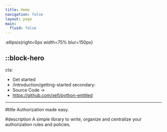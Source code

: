 ```yaml
---
title: Home
navigation: false
layout: page
main:
  fluid: false
---
```


:ellipsis{right=0px width=75% blur=150px}

::block-hero
---
cta:
  - Get started
  - /introduction/getting-started
secondary:
  - Source Code →
  - https://github.com/xefi/python-entitled
---

#title
Authorization made easy.

#description
A simple library to write, organize and centralize your authorization rules and 
policies.
